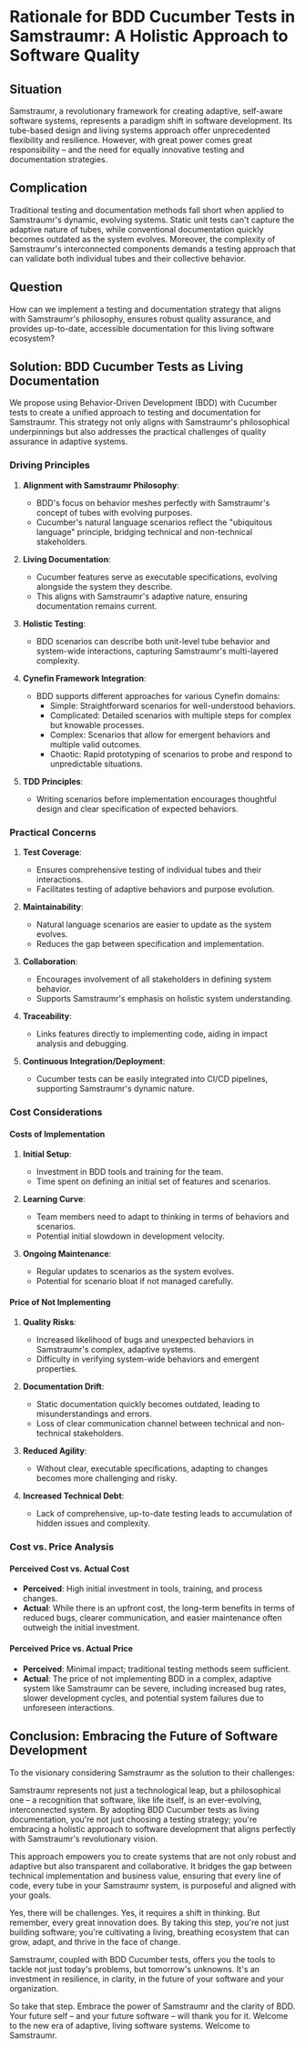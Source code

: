 # Rationale for BDD Cucumber Tests in Samstraumr: A Holistic Approach to Software Quality

## Situation

Samstraumr, a revolutionary framework for creating adaptive, self-aware software systems, represents a paradigm shift in software development. Its tube-based design and living systems approach offer unprecedented flexibility and resilience. However, with great power comes great responsibility – and the need for equally innovative testing and documentation strategies.

## Complication

Traditional testing and documentation methods fall short when applied to Samstraumr's dynamic, evolving systems. Static unit tests can't capture the adaptive nature of tubes, while conventional documentation quickly becomes outdated as the system evolves. Moreover, the complexity of Samstraumr's interconnected components demands a testing approach that can validate both individual tubes and their collective behavior.

## Question

How can we implement a testing and documentation strategy that aligns with Samstraumr's philosophy, ensures robust quality assurance, and provides up-to-date, accessible documentation for this living software ecosystem?

## Solution: BDD Cucumber Tests as Living Documentation

We propose using Behavior-Driven Development (BDD) with Cucumber tests to create a unified approach to testing and documentation for Samstraumr. This strategy not only aligns with Samstraumr's philosophical underpinnings but also addresses the practical challenges of quality assurance in adaptive systems.

### Driving Principles

1. **Alignment with Samstraumr Philosophy**: 
   - BDD's focus on behavior meshes perfectly with Samstraumr's concept of tubes with evolving purposes.
   - Cucumber's natural language scenarios reflect the "ubiquitous language" principle, bridging technical and non-technical stakeholders.

2. **Living Documentation**: 
   - Cucumber features serve as executable specifications, evolving alongside the system they describe.
   - This aligns with Samstraumr's adaptive nature, ensuring documentation remains current.

3. **Holistic Testing**: 
   - BDD scenarios can describe both unit-level tube behavior and system-wide interactions, capturing Samstraumr's multi-layered complexity.

4. **Cynefin Framework Integration**: 
   - BDD supports different approaches for various Cynefin domains:
     - Simple: Straightforward scenarios for well-understood behaviors.
     - Complicated: Detailed scenarios with multiple steps for complex but knowable processes.
     - Complex: Scenarios that allow for emergent behaviors and multiple valid outcomes.
     - Chaotic: Rapid prototyping of scenarios to probe and respond to unpredictable situations.

5. **TDD Principles**: 
   - Writing scenarios before implementation encourages thoughtful design and clear specification of expected behaviors.

### Practical Concerns

1. **Test Coverage**: 
   - Ensures comprehensive testing of individual tubes and their interactions.
   - Facilitates testing of adaptive behaviors and purpose evolution.

2. **Maintainability**: 
   - Natural language scenarios are easier to update as the system evolves.
   - Reduces the gap between specification and implementation.

3. **Collaboration**: 
   - Encourages involvement of all stakeholders in defining system behavior.
   - Supports Samstraumr's emphasis on holistic system understanding.

4. **Traceability**: 
   - Links features directly to implementing code, aiding in impact analysis and debugging.

5. **Continuous Integration/Deployment**: 
   - Cucumber tests can be easily integrated into CI/CD pipelines, supporting Samstraumr's dynamic nature.

### Cost Considerations

#### Costs of Implementation

1. **Initial Setup**: 
   - Investment in BDD tools and training for the team.
   - Time spent on defining an initial set of features and scenarios.

2. **Learning Curve**: 
   - Team members need to adapt to thinking in terms of behaviors and scenarios.
   - Potential initial slowdown in development velocity.

3. **Ongoing Maintenance**: 
   - Regular updates to scenarios as the system evolves.
   - Potential for scenario bloat if not managed carefully.

#### Price of Not Implementing

1. **Quality Risks**: 
   - Increased likelihood of bugs and unexpected behaviors in Samstraumr's complex, adaptive systems.
   - Difficulty in verifying system-wide behaviors and emergent properties.

2. **Documentation Drift**: 
   - Static documentation quickly becomes outdated, leading to misunderstandings and errors.
   - Loss of clear communication channel between technical and non-technical stakeholders.

3. **Reduced Agility**: 
   - Without clear, executable specifications, adapting to changes becomes more challenging and risky.

4. **Increased Technical Debt**: 
   - Lack of comprehensive, up-to-date testing leads to accumulation of hidden issues and complexity.

### Cost vs. Price Analysis

#### Perceived Cost vs. Actual Cost

- **Perceived**: High initial investment in tools, training, and process changes.
- **Actual**: While there is an upfront cost, the long-term benefits in terms of reduced bugs, clearer communication, and easier maintenance often outweigh the initial investment.

#### Perceived Price vs. Actual Price

- **Perceived**: Minimal impact; traditional testing methods seem sufficient.
- **Actual**: The price of not implementing BDD in a complex, adaptive system like Samstraumr can be severe, including increased bug rates, slower development cycles, and potential system failures due to unforeseen interactions.

## Conclusion: Embracing the Future of Software Development

To the visionary considering Samstraumr as the solution to their challenges:

Samstraumr represents not just a technological leap, but a philosophical one – a recognition that software, like life itself, is an ever-evolving, interconnected system. By adopting BDD Cucumber tests as living documentation, you're not just choosing a testing strategy; you're embracing a holistic approach to software development that aligns perfectly with Samstraumr's revolutionary vision.

This approach empowers you to create systems that are not only robust and adaptive but also transparent and collaborative. It bridges the gap between technical implementation and business value, ensuring that every line of code, every tube in your Samstraumr system, is purposeful and aligned with your goals.

Yes, there will be challenges. Yes, it requires a shift in thinking. But remember, every great innovation does. By taking this step, you're not just building software; you're cultivating a living, breathing ecosystem that can grow, adapt, and thrive in the face of change.

Samstraumr, coupled with BDD Cucumber tests, offers you the tools to tackle not just today's problems, but tomorrow's unknowns. It's an investment in resilience, in clarity, in the future of your software and your organization.

So take that step. Embrace the power of Samstraumr and the clarity of BDD. Your future self – and your future software – will thank you for it. Welcome to the new era of adaptive, living software systems. Welcome to Samstraumr.
